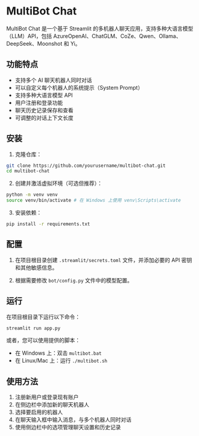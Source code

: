 # MultiBot Chat

MultiBot Chat 是一个基于 Streamlit 的多机器人聊天应用，支持多种大语言模型（LLM）API，包括 AzureOpenAI、ChatGLM、CoZe、Qwen、Ollama、DeepSeek、Moonshot 和 Yi。

## 功能特点

- 支持多个 AI 聊天机器人同时对话
- 可以自定义每个机器人的系统提示（System Prompt）
- 支持多种大语言模型 API
- 用户注册和登录功能
- 聊天历史记录保存和查看
- 可调整的对话上下文长度

## 安装

1. 克隆仓库：
``` bash
git clone https://github.com/yourusername/multibot-chat.git
cd multibot-chat
```

2. 创建并激活虚拟环境（可选但推荐）：
``` bash
python -m venv venv
source venv/bin/activate # 在 Windows 上使用 venv\Scripts\activate
```

3. 安装依赖：
``` bash
pip install -r requirements.txt
```

## 配置

1. 在项目根目录创建 `.streamlit/secrets.toml` 文件，并添加必要的 API 密钥和其他敏感信息。

2. 根据需要修改 `bot/config.py` 文件中的模型配置。

## 运行

在项目根目录下运行以下命令：
``` bash
streamlit run app.py
```

或者，您可以使用提供的脚本：

- 在 Windows 上：双击 `multibot.bat`
- 在 Linux/Mac 上：运行 `./multibot.sh`

## 使用方法

1. 注册新用户或登录现有账户
2. 在侧边栏中添加新的聊天机器人
3. 选择要启用的机器人
4. 在聊天输入框中输入消息，与多个机器人同时对话
5. 使用侧边栏中的选项管理聊天设置和历史记录


